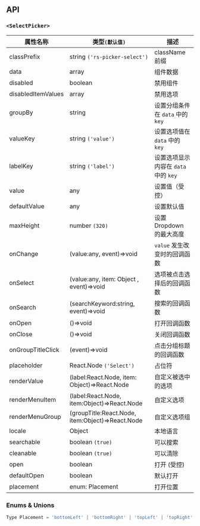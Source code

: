 ## API

### `<SelectPicker>`


| 属性名称           | 类型`(默认值)`                                   | 描述                                 |
| ------------------ | ------------------------------------------------ | ------------------------------------ |
| classPrefix        | string `('rs-picker-select')`                    | className 前缀                       |
| data               | array                                            | 组件数据                             |
| disabled           | boolean                                          | 禁用组件                             |
| disabledItemValues | array                                            | 禁用选项                             |
| groupBy            | string                                           | 设置分组条件在 `data` 中的 `key`     |
| valueKey           | string `('value')`                               | 设置选项值在 `data` 中的 `key`       |
| labelKey           | string `('label')`                               | 设置选项显示内容在 `data` 中的 `key` |
| value              | any                                              | 设置值（受控）                       |
| defaultValue       | any                                              | 设置默认值                           |
| maxHeight          | number `(320)`                                   | 设置 Dropdown 的最大高度             |
| onChange           | (value:any, event)=>void                         | `value` 发生改变时的回调函数         |
| onSelect           | (value:any, item: Object , event)=>void          | 选项被点击选择后的回调函数           |
| onSearch           | (searchKeyword:string, event)=>void              | 搜索的回调函数                       |
| onOpen             | ()=>void                                         | 打开回调函数                         |
| onClose            | ()=>void                                         | 关闭回调函数                         |
| onGroupTitleClick  | (event)=>void                                    | 点击分组标题的回调函数               |
| placeholder        | React.Node `('Select')`                          | 占位符                               |
| renderValue        | (label:React.Node, item: Object)=>React.Node     | 自定义被选中的选项                   |
| renderMenuItem     | (label:React.Node, item:Object)=>React.Node      | 自定义选项                           |
| renderMenuGroup    | (groupTitle:React.Node, item:Object)=>React.Node | 自定义选项组                         |
| locale             | Object                                           | 本地语言                             |
| searchable         | boolean `(true)`                                 | 可以搜索                             |
| cleanable          | boolean `(true)`                                 | 可以清除                             |
| open               | boolean                                          | 打开 (受控)                          |
| defaultOpen        | boolean                                          | 默认打开                             |
| placement          | enum: Placement                                  | 打开位置                             |


### Enums & Unions

```js
Type Placement = 'bottomLeft' | 'bottomRight' | 'topLeft' | 'topRight' | 'leftTop' | 'rightTop' | 'leftBottom' | 'rightBottom';
```